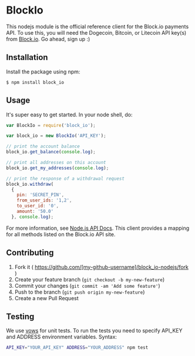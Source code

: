 # BlockIo

This nodejs module is the official reference client for the Block.io payments 
API. To use this, you will need the Dogecoin, Bitcoin, or Litecoin API key(s) 
from <a href="https://block.io" target="_blank">Block.io</a>. Go ahead, sign 
up :)

## Installation

Install the package using npm:

    $ npm install block_io

## Usage

It's super easy to get started. In your node shell, do:

```javascript
var BlockIo = require('block_io');

var block_io = new BlockIo('API_KEY');

// print the account balance
block_io.get_balance(console.log);

// print all addresses on this account
block_io.get_my_addresses(console.log);

// print the response of a withdrawal request
block_io.withdraw(
  { 
    pin: 'SECRET_PIN', 
    from_user_ids: '1,2', 
    to_user_id: '0', 
    amount: '50.0' 
  }, console.log);
```

For more information, see [Node.js API Docs](https://block.io/api/nodejs). 
This client provides a mapping for all methods listed on the Block.io API 
site.

## Contributing

1. Fork it ( https://github.com/[my-github-username]/block_io-nodejs/fork )
2. Create your feature branch (`git checkout -b my-new-feature`)
3. Commit your changes (`git commit -am 'Add some feature'`)
4. Push to the branch (`git push origin my-new-feature`)
5. Create a new Pull Request


## Testing

We use [vows](http://vowsjs.org/) for unit tests. To run the tests you need to 
specify API_KEY and ADDRESS environment variables. Syntax:

```bash
API_KEY="YOUR_API_KEY" ADDRESS="YOUR_ADDRESS" npm test
```
